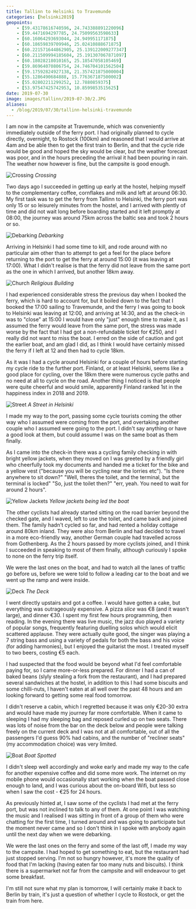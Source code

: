 ```yaml
--- 
title: Tallinn to Helsinki to Travemunde
categories: [helsinki2019]
geopoints:
    - [59.43178616740596, 24.743388891220096]
    - [59.4471694297785, 24.75099563598633]
    - [60.16064293693044, 24.949951171875]
    - [60.18659839709946, 25.02410888671875]
    - [60.221571644862905, 25.139122009277347]
    - [60.211509994185604, 25.191307067871097]
    - [60.18028218010165, 25.18547058105469]
    - [59.86964070806754, 24.746704101562504]
    - [59.17592824927138, 21.357421875000004]
    - [55.1286490684888, 15.776367187500002]
    - [55.02802211299252, 12.7880859375]
    - [53.97547425742953, 10.8599853515625]
date: 2019-07-30
image: images/tallinn/2019-07-30/2.JPG
aliases:
  - /blog/2019/07/30/tallinn-helsinki-travemunde
---
```


I am now in the campsite at Travemunde, which was conveniently immediately
outside of the ferry port. I had originally planned to cycle directly,
overnight, to Rostock (100km) and reasoned that I would arrive at 4am and be
able then to get the first train to Berlin, and that the cycle ride would be
good and hoped the sky would be clear, but the weather forecast was poor, and
in the hours preceding the arrival it had been pouring in rain. The weather
now however is fine, but the campsite is good enough.

![Crossing](/images/tallinn/2019-07-30/1.JPG)
*Crossing*

Two days ago I succeeded in getting up early at the hostel, helping myself to
the complementary coffee, cornflakes and milk and left at around 06:30. My
first task was to get the ferry from Tallinn to Helsinki, the ferry port was
only 15 or so leisurely minutes from the hostel, and I arrived with plently of
time and did not wait long before boarding started and it left promptly at
08:00, the journey was around 75km across the baltic sea and took 2 hours or
so.

![Debarking](/images/tallinn/2019-07-30/2.JPG)
*Debarking*

Arriving in Helsinki I had some time to kill, and rode around with no
particular aim other than to attempt to get a feel for the place before
returning to the port to get the ferry at around 15:00 (it was leaving at
17:00). What I didn't realise is that the ferry did not leave from the same
port as the one in which I arrived, but another 18km away.

![Church](/images/tallinn/2019-07-30/4.JPG)
*Religious Building*

I had experienced considerable stress the previous day when I booked the
ferry, which is hard to account for, but it boiled down to the fact that I
booked the 17:00 sailing to Travemunde, and the ferry I was going to book to
Helsinki was leaving at 12:00, and arriving at 14:30, and as the check-in
was to "close" at 15:00 I would have only "just" enough time to make it, as I
assumed the ferry would leave from the same port, the stress was made worse by
the fact that I had got a non-refundable ticket for €250, and I really did not
want to miss the boat. I erred on the side of caution and got the earlier
boat, and am glad I did, as I think I would have certainly missed the ferry if
I left at 12 and then had to cycle 18km.

As it was I had a cycle around Helsinki for a couple of hours before starting
my cycle ride to the further port. Finland, or at least Helsinki, seems like a
good place for cycling, over the 18km there were numerous cycle paths and no
need at all to cycle on the road. Another thing I noticed is that people were
quite cheerful and would smile, apparently Finland ranked 1st in the happiness
index in 2018 and 2019.

![Street](/images/tallinn/2019-07-30/5.JPG)
*A Street in Helsinki*

I made my way to the port, passing some cycle tourists coming the other way
who I assumed were coming from the port, and overtaking another couple who I
assumed were going to the port. I didn't say anything or have a good look at
them, but could assume I was on the same boat as them finally.

As I came into the check-in there was a cycling family checking in with bright
yellow jackets, when they moved on I was greeted by a friendly girl who
cheerfully took my documents and handed me a ticket for the bike and a yellow
vest ("because you will be cycling near the lorries etc"). "Is there anywhere
to sit down?" "Well, theres the toilet, and the terminal, but the terminal is
locked" "So, just the toilet then?" "err, yeah. You need to wait for around 2
hours".

![Yellow Jackets](/images/tallinn/2019-07-30/4-5.JPG)
*Yellow jackets being led the boat*

The other cyclists had already started sitting on the road barrier beyond the
checked gate, and I waved, left to use the toilet, and came back and joined
them. The family hadn't cycled so far, and had rented a holiday cottage around
80km inland. They were also from Berlin and had decided to travel in a more
eco-friendly way, another German couple had travelled across from Gothenberg.
As the 2 hours passed by more cyclists joined, and I think I succeeded in
speaking to most of them finally, although curiously I spoke to none on the
ferry trip itself.

We were the last ones on the boat, and had to watch all the lanes of traffic
go before us, before we were told to follow a leading car to the boat and we
went up the ramp and were inside.

![Deck](/images/tallinn/2019-07-30/7.JPG)
*The Deck*

I went directly upstairs and got a coffee. I would have gotten a cake, but
everything was outrageously expensive. A pizza _slice_ was €8 (and it wasn't
large), and dinner €30. I spent my first few hours programming, then reading.
In the evening there was live music, the jazz duo played a variety of popular
songs, frequently featuring duelling solos which would elicit scattered
applause. They were actually quite good, the singer was playing a 7 string
bass and using a variety of pedals for both the bass and his voice (for adding
harmonies), but I enjoyed the guitarist the most. I treated myself to two
beers, costing €5 each.

I had suspected that the food would be beyond what I'd feel comfortable paying
for, so I came more-or-less prepared. For dinner I had a can of baked beans
(slyly stealing a fork from the restaurant), and I had prepared several
sandwiches at the hostel, in addition to this I had some biscuits and some
chilli-nuts, I haven't eaten at all well over the past 48 hours and am looking
forward to getting some real food tomorrow.

I didn't reserve a cabin, which I regretted because it was only €20-30 extra
and would have made my journey far more comfortable. When it came to sleeping
I had my sleeping bag and reposed curled up on two seats. There was lots of
noise from the bar on the deck below and people were talking freely on the
current deck and I was not at all comfortable, out of all the passengers I'd
guess 90% had cabins, and the number of "recliner seats" (my accommodation
choice) was very limited.

![Boat](/images/tallinn/2019-07-30/8.JPG)
*Boat Spotted*

I didn't sleep well accordingly and woke early and made my way to the cafe for
another expensive coffee and did some more work. The internet on my mobile
phone would occasionally start working when the boat passed close enough to
land, and I was curious about the on-board Wifi, but less so when I saw the
cost - €25 for 24 hours.

As previously hinted at, I saw some of the cyclists I had met at the ferry
port, but was not inclined to talk to any of them. At one point I was watching
the music and I realised I was sitting in front of a group of them who were
chatting for the first time, I turned around and was going to participate but
the moment never came and so I don't think in I spoke with anybody again until
the next day when we were debarking.

We were the last ones on the ferry and some of the last off, I made my way to
the campsite. I had hoped to get something to eat, but the restaurant had just
stopped serving. I'm not so hungry however, it's more the quality of food
that I'm lacking (having eaten far too many nuts and biscuits). I think there
is a supermarket not far from the campsite and will endeavour to get some
breakfast.

I'm still not sure what my plan is tomorrow, I will certainly make it back to
Berlin by train, it's just a question of whether I cycle to Rostock, or get
the train from here.

